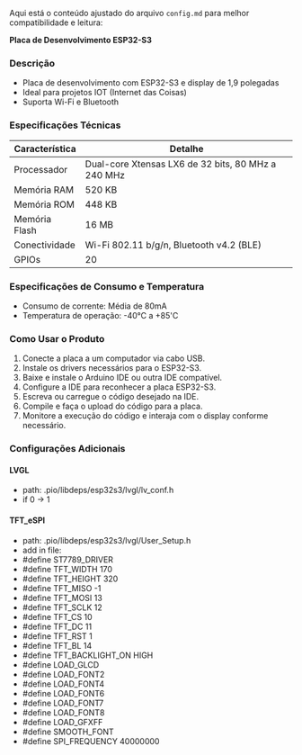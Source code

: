 Aqui está o conteúdo ajustado do arquivo `config.md` para melhor compatibilidade e leitura:

**Placa de Desenvolvimento ESP32-S3**

### Descrição

* Placa de desenvolvimento com ESP32-S3 e display de 1,9 polegadas
* Ideal para projetos IOT (Internet das Coisas)
* Suporta Wi-Fi e Bluetooth

### Especificações Técnicas

| Característica | Detalhe |
| --- | --- |
| Processador | Dual-core Xtensas LX6 de 32 bits, 80 MHz a 240 MHz |
| Memória RAM | 520 KB |
| Memória ROM | 448 KB |
| Memória Flash | 16 MB |
| Conectividade | Wi-Fi 802.11 b/g/n, Bluetooth v4.2 (BLE) |
| GPIOs | 20 |

### Especificações de Consumo e Temperatura

* Consumo de corrente: Média de 80mA
* Temperatura de operação: -40°C a +85'C

### Como Usar o Produto

1. Conecte a placa a um computador via cabo USB.
2. Instale os drivers necessários para o ESP32-S3.
3. Baixe e instale o Arduino IDE ou outra IDE compatível.
4. Configure a IDE para reconhecer a placa ESP32-S3.
5. Escreva ou carregue o código desejado na IDE.
6. Compile e faça o upload do código para a placa.
7. Monitore a execução do código e interaja com o display conforme necessário.

### Configurações Adicionais

#### LVGL
- path: .pio/libdeps/esp32s3/lvgl/lv_conf.h
- if 0 -> 1

#### TFT_eSPI
- path: .pio/libdeps/esp32s3/lvgl/User_Setup.h
- add in file:
- #define ST7789_DRIVER
- #define TFT_WIDTH 170
- #define TFT_HEIGHT 320
- #define TFT_MISO -1
- #define TFT_MOSI 13
- #define TFT_SCLK 12
- #define TFT_CS 10
- #define TFT_DC 11
- #define TFT_RST 1
- #define TFT_BL 14
- #define TFT_BACKLIGHT_ON HIGH
- #define LOAD_GLCD
- #define LOAD_FONT2
- #define LOAD_FONT4
- #define LOAD_FONT6
- #define LOAD_FONT7
- #define LOAD_FONT8
- #define LOAD_GFXFF
- #define SMOOTH_FONT
- #define SPI_FREQUENCY 40000000